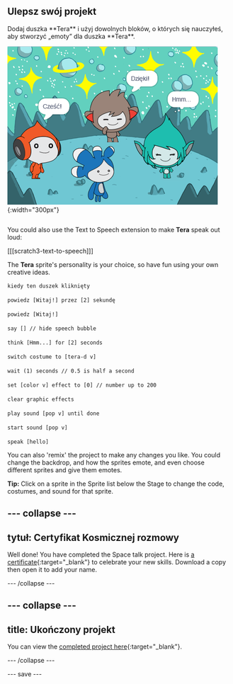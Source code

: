 ## Ulepsz swój projekt

<div style="display: flex; flex-wrap: wrap">
<div style="flex-basis: 200px; flex-grow: 1; margin-right: 15px;">
Dodaj duszka **Tera** i użyj dowolnych bloków, o których się nauczyłeś, aby stworzyć „emoty” dla duszka **Tera**.
</div>
<div>

![Duszek Tera na Scenie.](images/tera-step.png){:width="300px"}

</div>
</div>

You could also use the Text to Speech extension to make **Tera** speak out loud:

[[[scratch3-text-to-speech]]]

The **Tera** sprite's personality is your choice, so have fun using your own creative ideas.

```blocks3
kiedy ten duszek kliknięty

powiedz [Witaj!] przez [2] sekundę

powiedz [Witaj!]

say [] // hide speech bubble

think [Hmm...] for [2] seconds

switch costume to [tera-d v]

wait (1) seconds // 0.5 is half a second

set [color v] effect to [0] // number up to 200

clear graphic effects

play sound [pop v] until done

start sound [pop v]

speak [hello]
```

You can also 'remix' the project to make any changes you like. You could change the backdrop, and how the sprites emote, and even choose different sprites and give them emotes.

**Tip:** Click on a sprite in the Sprite list below the Stage to change the code, costumes, and sound for that sprite.

--- collapse ---
---
tytuł: Certyfikat Kosmicznej rozmowy
---

Well done! You have completed the Space talk project. Here is [a certificate](https://drive.google.com/file/d/18xx4uNIyRSty_2ujHkGDzGwTgfSGC1AF/view?usp=sharing){:target="_blank"} to celebrate your new skills. Download a copy then open it to add your name.

--- /collapse ---

--- collapse ---
---
title: Ukończony projekt
---

You can view the [completed project here](https://scratch.mit.edu/projects/485673032/){:target="_blank"}.

--- /collapse ---

--- save ---
